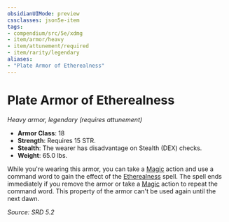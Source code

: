```yaml
---
obsidianUIMode: preview
cssclasses: json5e-item
tags:
- compendium/src/5e/xdmg
- item/armor/heavy
- item/attunement/required
- item/rarity/legendary
aliases: 
- "Plate Armor of Etherealness"
---
```

# Plate Armor of Etherealness
*Heavy armor, legendary (requires attunement)*  

- **Armor Class**: 18
- **Strength**: Requires 15 STR.
- **Stealth**: The wearer has disadvantage on Stealth (DEX) checks.
- **Weight**: 65.0 lbs.

While you're wearing this armor, you can take a [Magic](actions.md#Magic) action and use a command word to gain the effect of the [Etherealness](etherealness-xphb.md) spell. The spell ends immediately if you remove the armor or take a [Magic](actions.md#Magic) action to repeat the command word. This property of the armor can't be used again until the next dawn.

*Source: SRD 5.2*